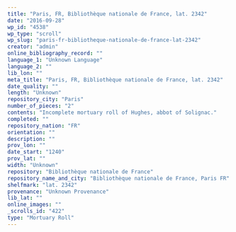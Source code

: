```yaml
---
title: "Paris, FR, Bibliothèque nationale de France, lat. 2342"
date: "2016-09-28"
wp_id: "4538"
wp_type: "scroll"
wp_slug: "paris-fr-bibliotheque-nationale-de-france-lat-2342"
creator: "admin"
online_bibliography_record: ""
language_1: "Unknown Language"
language_2: ""
lib_lon: ""
meta_title: "Paris, FR, Bibliothèque nationale de France, lat. 2342"
date_quality: ""
length: "Unknown"
repository_city: "Paris"
number_of_pieces: "2"
contents: "Incomplete mortuary roll of Hughes, abbot of Solignac."
completed: ""
repository_nation: "FR"
orientation: ""
description: ""
prov_lon: ""
date_start: "1240"
prov_lat: ""
width: "Unknown"
repository: "Bibliothèque nationale de France"
repository_name_and_city: "Bibliothèque nationale de France, Paris FR"
shelfmark: "lat. 2342"
provenance: "Unknown Provenance"
lib_lat: ""
online_images: ""
_scrolls_id: "422"
type: "Mortuary Roll"
---
```



